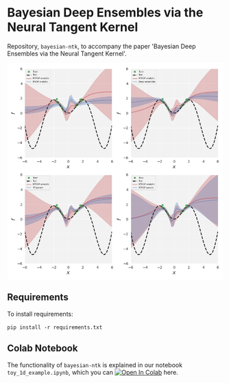 # Bayesian Deep Ensembles via the Neural Tangent Kernel
Repository, `bayesian-ntk`, to accompany the paper 'Bayesian Deep Ensembles via the Neural Tangent Kernel'.

<p align="center">
  <img align="middle" src="./plots/toy_1d_plot.png" width="666" />
</p>            

## Requirements

To install requirements:
```setup
pip install -r requirements.txt
```

## Colab Notebook
The functionality of `bayesian-ntk` is explained in our notebook `toy_1d_example.ipynb`, which you can [![Open In Colab](https://colab.research.google.com/assets/colab-badge.svg)](https://colab.research.google.com/github/bobby-he/bayesian-ntk/blob/master/toy_1d_example.ipynb) here.
